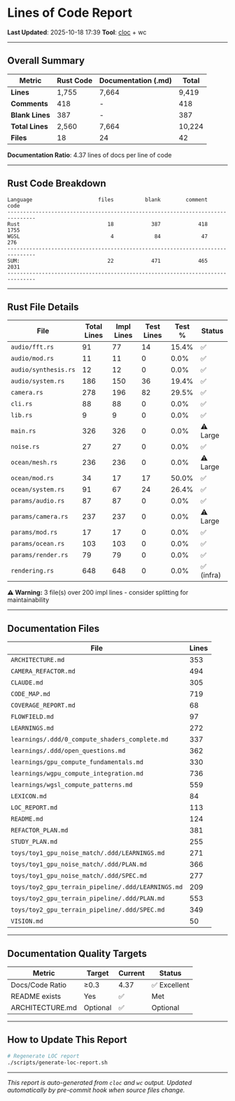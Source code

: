 # Lines of Code Report

**Last Updated**: 2025-10-18 17:39
**Tool**: [cloc](https://github.com/AlDanial/cloc) + wc

---

## Overall Summary

| Metric | Rust Code | Documentation (.md) | Total |
|--------|-----------|---------------------|-------|
| **Lines** | 1,755 | 7,664 | 9,419 |
| **Comments** | 418 | - | 418 |
| **Blank Lines** | 387 | - | 387 |
| **Total Lines** | 2,560 | 7,664 | 10,224 |
| **Files** | 18 | 24 | 42 |

**Documentation Ratio**: 4.37 lines of docs per line of code

---

## Rust Code Breakdown

```
Language                     files          blank        comment           code
-------------------------------------------------------------------------------
Rust                            18            387            418           1755
WGSL                             4             84             47            276
-------------------------------------------------------------------------------
SUM:                            22            471            465           2031
-------------------------------------------------------------------------------
```

---

## Rust File Details

| File | Total Lines | Impl Lines | Test Lines | Test % | Status |
|------|-------------|------------|------------|--------|--------|
| `audio/fft.rs` | 91 | 77 | 14 | 15.4% | ✅ |
| `audio/mod.rs` | 11 | 11 | 0 | 0.0% | ✅ |
| `audio/synthesis.rs` | 12 | 12 | 0 | 0.0% | ✅ |
| `audio/system.rs` | 186 | 150 | 36 | 19.4% | ✅ |
| `camera.rs` | 278 | 196 | 82 | 29.5% | ✅ |
| `cli.rs` | 88 | 88 | 0 | 0.0% | ✅ |
| `lib.rs` | 9 | 9 | 0 | 0.0% | ✅ |
| `main.rs` | 326 | 326 | 0 | 0.0% | ⚠️ Large |
| `noise.rs` | 27 | 27 | 0 | 0.0% | ✅ |
| `ocean/mesh.rs` | 236 | 236 | 0 | 0.0% | ⚠️ Large |
| `ocean/mod.rs` | 34 | 17 | 17 | 50.0% | ✅ |
| `ocean/system.rs` | 91 | 67 | 24 | 26.4% | ✅ |
| `params/audio.rs` | 87 | 87 | 0 | 0.0% | ✅ |
| `params/camera.rs` | 237 | 237 | 0 | 0.0% | ⚠️ Large |
| `params/mod.rs` | 17 | 17 | 0 | 0.0% | ✅ |
| `params/ocean.rs` | 103 | 103 | 0 | 0.0% | ✅ |
| `params/render.rs` | 79 | 79 | 0 | 0.0% | ✅ |
| `rendering.rs` | 648 | 648 | 0 | 0.0% | ✅ (infra) |

**⚠️ Warning:** 3 file(s) over 200 impl lines - consider splitting for maintainability

---

## Documentation Files

| File | Lines |
|------|-------|
| `ARCHITECTURE.md` | 353 |
| `CAMERA_REFACTOR.md` | 494 |
| `CLAUDE.md` | 305 |
| `CODE_MAP.md` | 719 |
| `COVERAGE_REPORT.md` | 68 |
| `FLOWFIELD.md` | 97 |
| `LEARNINGS.md` | 272 |
| `learnings/.ddd/0_compute_shaders_complete.md` | 337 |
| `learnings/.ddd/open_questions.md` | 362 |
| `learnings/gpu_compute_fundamentals.md` | 330 |
| `learnings/wgpu_compute_integration.md` | 736 |
| `learnings/wgsl_compute_patterns.md` | 559 |
| `LEXICON.md` | 84 |
| `LOC_REPORT.md` | 113 |
| `README.md` | 124 |
| `REFACTOR_PLAN.md` | 381 |
| `STUDY_PLAN.md` | 255 |
| `toys/toy1_gpu_noise_match/.ddd/LEARNINGS.md` | 271 |
| `toys/toy1_gpu_noise_match/.ddd/PLAN.md` | 366 |
| `toys/toy1_gpu_noise_match/.ddd/SPEC.md` | 277 |
| `toys/toy2_gpu_terrain_pipeline/.ddd/LEARNINGS.md` | 209 |
| `toys/toy2_gpu_terrain_pipeline/.ddd/PLAN.md` | 553 |
| `toys/toy2_gpu_terrain_pipeline/.ddd/SPEC.md` | 349 |
| `VISION.md` | 50 |

---

## Documentation Quality Targets

| Metric | Target | Current | Status |
|--------|--------|---------|--------|
| Docs/Code Ratio | ≥0.3 | 4.37 | ✅ Excellent |
| README exists | Yes | ✅ | Met |
| ARCHITECTURE.md | Optional | ✅ | Optional |

---

## How to Update This Report

```bash
# Regenerate LOC report
./scripts/generate-loc-report.sh
```

---

*This report is auto-generated from `cloc` and `wc` output.*
*Updated automatically by pre-commit hook when source files change.*
